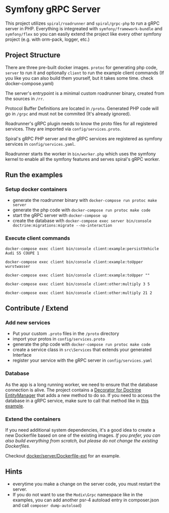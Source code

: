 # Symfony gRPC Server

This project utilizes `spiral/roadrunner` and `spiral/grpc-php` to run a gRPC server in PHP.
Everything is integreated with `symfony/framework-bundle` and `symfony/flex` so you can easily extend the project like every other symfony project (e.g. with orm-pack, logger, etc.)

## Project Structure

There are three pre-built docker images. `protoc` for generating php code, `server` to run it and optionally `client` to run the example client commands (If you like you can also build them yourself, but it takes some time. check docker-compose.yaml)

The server's entrypoint is a minimal custom roadrunner binary, created from the sources in `/rr`.

Protocol Buffer Definitions are located in `/proto`. Generated PHP code will go in `/grpc` and must not be commited (It's already ignored).

Roadrunner's gRPC plugin needs to know the proto files for all registered services. They are imported via `config/services.proto`.

Spiral's gRPC PHP server and the gRPC services are registered as symfony services in `config/services.yaml`.

Roadrunner starts the worker in `bin/worker.php` which uses the symfony kernel to enable all the symfony features and serves spiral's gRPC worker.


## Run the examples

### Setup docker containers

* generate the roadrunner binary with `docker-compose run protoc make server`
* generate the php code with `docker-compose run protoc make code`
* start the gRPC server with `docker-compose up`
* create the database with `docker-compose exec server bin/console doctrine:migrations:migrate --no-interaction`

### Execute client commands
`docker-compose exec client bin/console client:example:persistVehicle Audi S5 COUPE 1`

`docker-compose exec client bin/console client:example:toUpper wurstwasser`

`docker-compose exec client bin/console client:example:toUpper ""`

`docker-compose exec client bin/console client:other:multiply 3 5`

`docker-compose exec client bin/console client:other:multiply 21 2`

## Contribute / Extend

### Add new services

* Put your custom `.proto` files in the `/proto` directory
* import your protos in `config/services.proto`
* generate the php code with `docker-compose run protoc make code`
* create a service class in `src\Services` that extends your generated Interface
* register your service with the gRPC server in `config/services.yaml`

### Database

As the app is a long running worker, we need to ensure that the database connection is alive. The project contains a [Decorator for Doctrine EntityManager](src/Doctrine/EntityManager.php) that adds a new method to do so. 
If you need to access the database in a gRPC service, make sure to call that method like in [this example](src/Service/Example/v1/ComandService.php).

### Extend the containers

If you need additional system dependencies, it's a good idea to create a new Dockerfile based on one of the existing images. *If you prefer, you can also build everything from scratch, but please do not change the existing Dockerfiles.*

Checkout [docker/server/Dockerfile-ext](docker/server/Dockerfile-ext) for an example.

## Hints

* everytime you make a change on the server code, you must restart the server.
* If you do not want to use the `Modix\Grpc` namespace like in the examples, you can add another psr-4 autoload entry in composer.json and call `composer dump-autoload`)
